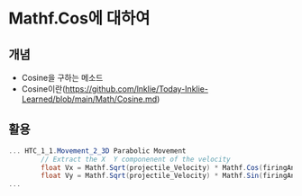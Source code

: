 Mathf.Cos에 대하여
=====
개념
---
- Cosine을 구하는 메소드
- Cosine이란(https://github.com/lnklie/Today-Inklie-Learned/blob/main/Math/Cosine.md)

활용
---
```c#
... HTC_1_1.Movement_2_3D Parabolic Movement
        // Extract the X  Y componenent of the velocity
        float Vx = Mathf.Sqrt(projectile_Velocity) * Mathf.Cos(firingAngle * Mathf.Deg2Rad);
        float Vy = Mathf.Sqrt(projectile_Velocity) * Mathf.Sin(firingAngle * Mathf.Deg2Rad);
...
```